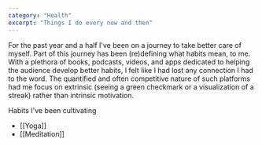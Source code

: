 ```yaml
---
category: "Health"
excerpt: "Things I do every now and then"
---
```

For the past year and a half I've been on a journey to take better care of myself. Part of this journey has been (re)defining what habits mean, to me. With a plethora of books, podcasts, videos, and apps dedicated to helping the audience develop better habits, I felt like I had lost any connection I had to the word. The quantified and often competitive nature of such platforms had me focus on extrinsic (seeing a green checkmark or a visualization of a streak) rather than intrinsic motivation.

Habits I've been cultivating
- [[Yoga]]
- [[Meditation]]

